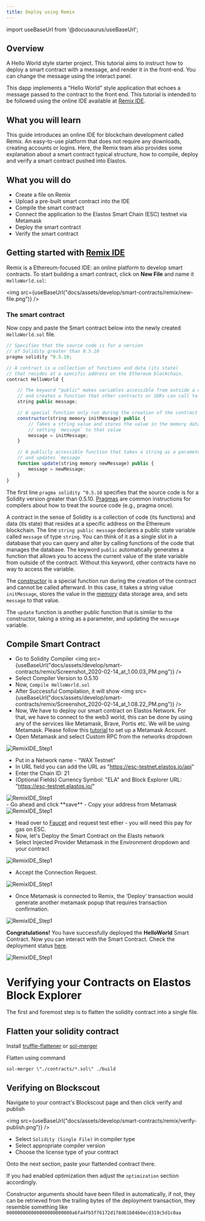```yaml
---
title: Deploy using Remix
---
```


import useBaseUrl from '@docusaurus/useBaseUrl';

## Overview

A Hello World style starter project. This tutorial aims to instruct how to deploy a smart contract with a message, and render it in the front-end. You can change the message using the interact panel.

This dapp implements a "Hello World" style application that echoes a message passed to the contract to the front end. This tutorial is intended to be followed using the online IDE available at [Remix IDE](https://remix.ethereum.org/).

## What you will learn

This guide introduces an online IDE for blockchain development called Remix. An easy-to-use platform that does not require any downloads, creating accounts or logins.
Here, the Remix team also provides some explanation about a smart contract typical structure, how to compile, deploy and verify a smart contract pushed into Elastos.

## What you will do

- Create a file on Remix
- Upload a pre-built smart contract into the IDE
- Compile the smart contract
- Connect the application to the Elastos Smart Chain (ESC) testnet via Metamask
- Deploy the smart contract
- Verify the smart contract

## Getting started with [Remix IDE](https://remix.ethereum.org/)

Remix is a Ethereum-focused IDE: an online platform to develop smart contracts. To start building a smart contract, click on **New File** and name it `HelloWorld.sol`:

<img src={useBaseUrl("docs/assets/develop/smart-contracts/remix/new-file.png")} />

### The smart contract

Now copy and paste the Smart contract below into the newly created `HelloWorld.sol` file.

```js title="HelloWorld.sol"
// Specifies that the source code is for a version
// of Solidity greater than 0.5.10
pragma solidity ^0.5.10;

// A contract is a collection of functions and data (its state)
// that resides at a specific address on the Ethereum blockchain.
contract HelloWorld {

    // The keyword "public" makes variables accessible from outside a contract
    // and creates a function that other contracts or SDKs can call to access the value
    string public message;

    // A special function only run during the creation of the contract
    constructor(string memory initMessage) public {
        // Takes a string value and stores the value in the memory data storage area,
        // setting `message` to that value
        message = initMessage;
    }

    // A publicly accessible function that takes a string as a parameter
    // and updates `message`
    function update(string memory newMessage) public {
        message = newMessage;
    }
}
```

The first line `pragma solidity ^0.5.10` specifies that the source code is for a Solidity version greater than 0.5.10. [Pragmas](https://solidity.readthedocs.io/en/latest/layout-of-source-files.html#pragma) are common instructions for compilers about how to treat the source code (e.g., pragma once).

A contract in the sense of Solidity is a collection of code (its functions) and data (its state) that resides at a specific address on the Ethereum blockchain. The line `string public message` declares a public state variable called `message` of type `string`. You can think of it as a single slot in a database that you can query and alter by calling functions of the code that manages the database. The keyword `public` automatically generates a function that allows you to access the current value of the state variable from outside of the contract. Without this keyword, other contracts have no way to access the variable.

The [constructor](https://solidity.readthedocs.io/en/latest/contracts.html#constructor) is a special function run during the creation of the contract and cannot be called afterward. In this case, it takes a string value `initMessage`, stores the value in the [memory](https://solidity.readthedocs.io/en/latest/introduction-to-smart-contracts.html#storage-memory-and-the-stack) data storage area, and sets `message` to that value.

The `update` function is another public function that is similar to the constructor, taking a string as a parameter, and updating the `message` variable.

## Compile Smart Contract

- Go to Solidity Compiler <img src={useBaseUrl("docs/assets/develop/smart-contracts/remix/Screenshot_2020-02-14_at_1.00.03_PM.png")} />
- Select Compiler Version to 0.5.10
- Now, `Compile HelloWorld.sol`
- After Successful Compilation, it will show
  <img src={useBaseUrl("docs/assets/develop/smart-contracts/remix/Screenshot_2020-02-14_at_1.08.22_PM.png")} />
- Now, We have to deploy our smart contract on Elastos Network. For that, we have to connect to the web3 world, this can be done by using any of the services like Metamask, Brave, Portis etc. We will be using Metamask. Please follow this [tutorial](https://support.metamask.io/hc/en-us/articles/360015489531-Getting-started-with-MetaMask) to set up a Metamask Account.
- Open Metamask and select Custom RPC from the networks dropdown

<div
        style={{
          display: "flex",
          justifyContent: "center",
          alignItems: "center"
        }}
      >
        <img src={useBaseUrl("docs/assets/develop/smart-contracts/remix/metamask-custom-rpc.png")} alt="RemixIDE_Step1"/>
</div>

- Put in a Network name - “WAX Testnet”
- In URL field you can add the URL as "https://esc-testnet.elastos.io/api"
- Enter the Chain ID: 21
- (Optional Fields) Currency Symbol: "ELA" and Block Explorer URL: "https://esc-testnet.elastos.io/"

<div
        style={{
          display: "flex",
          justifyContent: "center",
          alignItems: "center"
        }}
      >
        <img src={useBaseUrl("docs/assets/develop/smart-contracts/remix/metamask_setup.png")} alt="RemixIDE_Step1"/>
</div>
- Go ahead and click **save**
- Copy your address from Metamask
<div
        style={{
          display: "flex",
          justifyContent: "center",
          alignItems: "center"
        }}
      >
        <img src={useBaseUrl("docs/assets/develop/smart-contracts/remix/Screenshot_2020-01-09_at_1.24.49_PM.png")} alt="RemixIDE_Step1"/>
</div>

- Head over to [Faucet](https://esc-faucet.elastos.io/) and request test ether - you will need this pay for gas on ESC.
- Now, let's Deploy the Smart Contract on the Elasts network
- Select Injected Provider Metamask in the Environment dropdown and your contract

<div
        style={{
          display: "flex",
          justifyContent: "center",
          alignItems: "center"
        }}
      >
        <img src={useBaseUrl("docs/assets/develop/smart-contracts/remix/injected-provider.png")} alt="RemixIDE_Step1"/>
</div>

- Accept the Connection Request.

<div
        style={{
          display: "flex",
          justifyContent: "center",
          alignItems: "center"
        }}
      >
        <img src={useBaseUrl("docs/assets/develop/smart-contracts/remix/Screenshot_2020-02-14_at_1.59.10_PM.png")} alt="RemixIDE_Step1"/>
</div>

- Once Metamask is connected to Remix, the ‘Deploy’ transaction would generate another metamask popup that requires transaction confirmation.

<div
        style={{
          display: "flex",
          justifyContent: "center",
          alignItems: "center"
        }}
      >
        <img src={useBaseUrl("docs/assets/develop/smart-contracts/remix/Screenshot_2020-02-14_at_1.45.23_PM.png")} alt="RemixIDE_Step1"/>
</div>

**Congratulations!** You have successfully deployed the **HelloWorld** Smart Contract. Now you can interact with the Smart Contract. Check the deployment status [here](https://esc-testnet.elastos.io/).

<div
        style={{
          display: "flex",
          justifyContent: "center",
          alignItems: "center"
        }}
      >
        <img src={useBaseUrl("docs/assets/develop/smart-contracts/remix/Screenshot_2020-02-14_at_2.00.19_PM.png")} alt="RemixIDE_Step1"/>
</div>

# **Verifying your Contracts on Elastos Block Explorer**

The first and foremost step is to flatten the solidity contract into a single file.

## **Flatten your solidity contract**

Install [truffle-flattener](https://github.com/nomiclabs/truffle-flattener) or [sol-merger](https://github.com/RyuuGan/sol-merger)

Flatten using command

`sol-merger \"./contracts/*.sol\" ./build`

## **Verifying on Blockscout**

Navigate to your contract's Blockscout page and then click verify and publish

<img src={useBaseUrl("docs/assets/develop/smart-contracts/remix/verify-publish.png")} />

- Select `Solidity (Single File)` in compiler type
- Select appropriate compiler version
- Choose the license type of your contract

Onto the next section, paste your flattended contract there.

If you had enabled optimization then adjust the `optimization` section accordingly.

Constructor arguments should have been filled in automatically, if not, they can be retrieved from the trailing bytes of the deployment transaction, they resemble something like `000000000000000000000000a6fa4fb5f76172d178d61b04b0ecd319c5d1c0aa`
